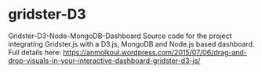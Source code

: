 # gridster-D3
Gridster-D3-Node-MongoDB-Dashboard
Source code for the project integrating Gridster.js with a D3.js, MongoDB and Node.js based dashboard.
Full details here:
https://anmolkoul.wordpress.com/2015/07/06/drag-and-drop-visuals-in-your-interactive-dashboard-gridster-d3-js/
